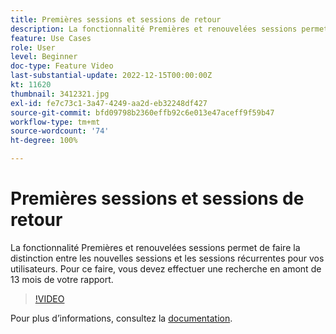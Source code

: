 ```yaml
---
title: Premières sessions et sessions de retour
description: La fonctionnalité Premières et renouvelées sessions permet de faire la distinction entre les nouvelles sessions et les sessions récurrentes pour vos utilisateurs. Pour ce faire, vous devez effectuer une recherche en amont de 13 mois de votre rapport.
feature: Use Cases
role: User
level: Beginner
doc-type: Feature Video
last-substantial-update: 2022-12-15T00:00:00Z
kt: 11620
thumbnail: 3412321.jpg
exl-id: fe7c73c1-3a47-4249-aa2d-eb32248df427
source-git-commit: bfd09798b2360effb92c6e013e47aceff9f59b47
workflow-type: tm+mt
source-wordcount: '74'
ht-degree: 100%

---
```


# Premières sessions et sessions de retour

La fonctionnalité Premières et renouvelées sessions permet de faire la distinction entre les nouvelles sessions et les sessions récurrentes pour vos utilisateurs. Pour ce faire, vous devez effectuer une recherche en amont de 13 mois de votre rapport.

>[!VIDEO](https://video.tv.adobe.com/v/3416833/?quality=12&learn=on&captions=fre_fr)

Pour plus dʼinformations, consultez la [documentation](https://experienceleague.adobe.com/docs/analytics-platform/using/cja-usecases/data-views/data-views-usecases.html?lang=fr#new-repeat).
